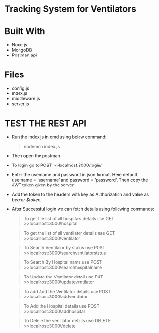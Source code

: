 #  Tracking System for Ventilators

# Built With
* Node js
* MongoDB
* Postman api

# Files
* config.js
* index.js
* middleware.js
* server.js

# TEST THE REST API
* Run the index.js in cmd using below command:
  > nodemon index.js
* Then open the postman
* To login go to POST >>localhost:3000/login/
* Enter the username and password in json format. Here default username = 'username' and password = 'password'. Then copy the JWT token given by the server
* Add the token to the headers with key as Authorization and value as *bearer $token*.
* After Successful login we can fetch details using following commands:
    >To get the list of all hospitals details use  GET >>localhost:3000/hospital

    > To get the list of all ventilator details use  GET >>localhost:3000/ventilator

    > To Search Ventilator by status use  POST >>localhost:3000/searchventilatorstatus

    > To Search By Hospital name use POST >>localhost:3000/searchhospitalname

    > To Update the Ventilator detail use PUT >>localhost:3000/updateventilator

    > To add Add the Ventilator details use POST >>localhost:3000/addventilator

    > To Add the Hospital details use POST >>localhost:3000/addhospital

    > To Delete the ventilator details use DELETE >>localhost:3000//delete
